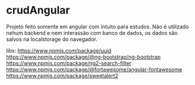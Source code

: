 # crudAngular

Projeto feito somente em angular com intuito para estudos. Não é utilizado nehum backend e nem interassão com banco de dados, os dados são salvos na localstorage do navegador.

libs:
https://www.npmjs.com/package/uuid
https://www.npmjs.com/package/@ng-bootstrap/ng-bootstrap
https://www.npmjs.com/package/ng2-search-filter
https://www.npmjs.com/package/@fortawesome/angular-fontawesome
https://www.npmjs.com/package/sweetalert2
